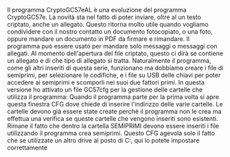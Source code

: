 Il programma CryptoGC57eAL è una evoluzione del programma CryptoGC57e. La novità sta nel fatto di poter inviare, oltre al un testo criptato, anche un allegato.
Questo ritorna molto utile quando vogliamo condividere con il nostro contatto un documento fotocopiato, o una foto, oppure mandare un documento in PDF da firmare
e rimandare. Il programma può essere usato per mandare solo messaggi o messaggi con allegati. Al momento dell'apertura del file criptato, questo ci dirà se contiene
un allegato e di che tipo di allegato si tratta. 
Naturalmente il programma, come gli altri inseriti di questa serie, funzionano ma dobbiamo creare i file di semiprimi, per selezionare le codifiche, e i file su USB
delle chiavi per poter accedere ai semiprimi e scomporli nei suoi due fattori primi.
In questa versione ho attivato un file GC57cfg per la gestione delle cartelle che utilizza il programma:
Quando il programma parte per la prima volta si apre questa finestra CFG dove chiede di inserire l'indirizzo delle varie cartelle.
Le cartelle devono già essere state create perchè il programma non le crea ma effettua una verifica se queste cartelle che vengono inseriti sono esistenti.
Rimane il fatto che dentro la cartella SEMIPRIMI devono essere inseriti i file utilizzando il programma crea semiprimi. 
Questo CFG agevola solo il fatto che se utilizzate un altro drive al posto di C:\, qui lo potete impostare correttamente
